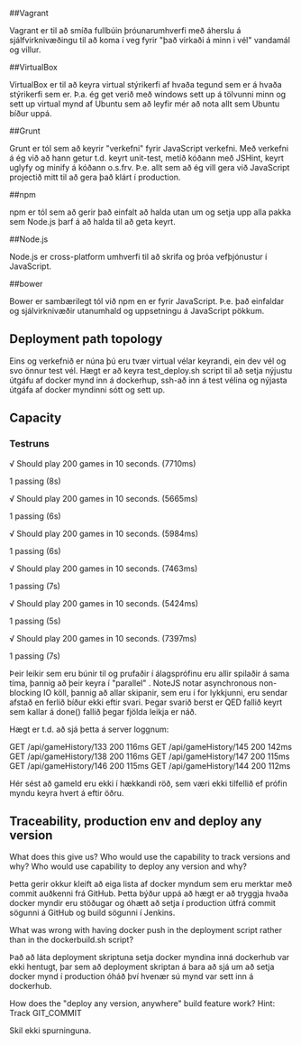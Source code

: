 ##Vagrant

Vagrant er til að smíða fullbúin þróunarumhverfi með áherslu á sjálfvirknivæðingu til að koma í veg fyrir "það virkaði á minn
i vél" vandamál og villur.

##VirtualBox

VirtualBox er til að keyra virtual stýrikerfi af hvaða tegund sem er á hvaða stýrikerfi sem er. Þ.a. ég get verið með windows sett up á tölvunni minn og sett up virtual mynd af Ubuntu sem að leyfir mér að nota allt sem Ubuntu bíður uppá. 

##Grunt

Grunt er tól sem að keyrir "verkefni" fyrir JavaScript verkefni. Með verkefni á ég við að hann getur t.d. keyrt unit-test, metið kóðann með JSHint, keyrt uglyfy og minify á kóðann o.s.frv. Þ.e. allt sem að ég vill gera við JavaScript projectið mitt til að gera það klárt í production.    

##npm

npm er tól sem að gerir það einfalt að halda utan um og setja upp alla pakka sem Node.js þarf á að halda til að geta keyrt. 

##Node.js

Node.js er cross-platform umhverfi til að skrifa og þróa vefþjónustur í JavaScript.

##bower

Bower er sambærilegt tól við npm en er fyrir JavaScript. Þ.e. það einfaldar og sjálvirknivæðir utanumhald og uppsetningu á JavaScript pökkum.  

## Deployment path topology

Eins og verkefnið er núna þú eru tvær virtual vélar keyrandi, ein dev vél og svo önnur test vél.
Hægt er að keyra test_deploy.sh script til að setja nýjustu útgáfu af docker mynd inn á dockerhup, ssh-að inn á test vélina og nýjasta útgáfa af docker myndinni sótt og sett up.


## Capacity

### Testruns

  √ Should play 200 games in 10 seconds. (7710ms)

  1 passing (8s)

  √ Should play 200 games in 10 seconds. (5665ms)

  1 passing (6s)

  √ Should play 200 games in 10 seconds. (5984ms)

  1 passing (6s)

  √ Should play 200 games in 10 seconds. (7463ms)

  1 passing (7s)

  √ Should play 200 games in 10 seconds. (5424ms)

  1 passing (5s)

  √ Should play 200 games in 10 seconds. (7397ms)

  1 passing (7s)

Þeir leikir sem eru búnir til og prufaðir í álagsprófinu eru allir spilaðir á sama tíma, þannig að þeir keyra í "parallel" . NoteJS notar asynchronous non-blocking IO köll, þannig að allar skipanir, sem eru í for lykkjunni, eru sendar afstað en ferlið bíður ekki eftir svari. Þegar svarið berst er QED fallið keyrt sem kallar á done() fallið þegar fjölda leikja er náð.

Hægt er t.d. að sjá þetta á server loggnum:

GET /api/gameHistory/133 200 116ms
GET /api/gameHistory/145 200 142ms
GET /api/gameHistory/138 200 116ms
GET /api/gameHistory/147 200 115ms
GET /api/gameHistory/146 200 115ms
GET /api/gameHistory/144 200 112ms

Hér sést að gameId eru ekki í hækkandi röð, sem væri ekki tilfellið ef prófin myndu keyra hvert á eftir öðru.

## Traceability, production env and deploy any version

What does this give us? Who would use the capability to track versions and why? Who would use capability to deploy any version and why?

Þetta gerir okkur kleift að eiga lista af docker myndum sem eru merktar með commit auðkenni frá GitHub. Þetta býður uppá að hægt er að tryggja hvaða docker myndir eru stöðugar og óhætt að setja í production útfrá commit sögunni á GitHub og build sögunni í Jenkins.

What was wrong with having docker push in the deployment script rather than in the dockerbuild.sh script?

Það að láta deployment skriptuna setja docker myndina inná dockerhub var ekki hentugt, þar sem að deployment skriptan á bara að sjá um að setja docker mynd í production óháð því hvenær sú mynd var sett inn á dockerhub.

How does the "deploy any version, anywhere" build feature work? Hint: Track GIT_COMMIT

Skil ekki spurninguna. 
